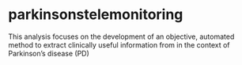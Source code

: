 # parkinsonstelemonitoring
This analysis focuses on the development of an objective, automated method to extract clinically useful information from in the context of Parkinson’s disease (PD)
